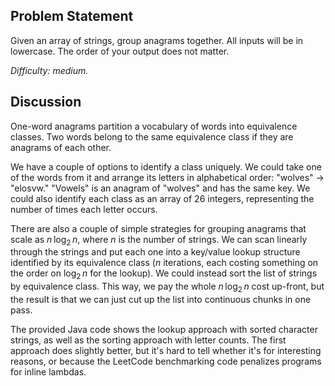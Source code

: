 Problem Statement
-----------------

Given an array of strings, group anagrams together. All inputs will be in
lowercase. The order of your output does not matter.

*Difficulty: medium.*

Discussion
----------

One-word anagrams partition a vocabulary of words into equivalence classes. Two
words belong to the same equivalence class if they are anagrams of each other.

We have a couple of options to identify a class uniquely. We could take one of
the words from it and arrange its letters in alphabetical order: "wolves" &rarr;
"elosvw." "Vowels" is an anagram of "wolves" and has the same key. We could also
identify each class as an array of 26 integers, representing the number of times
each letter occurs.

There are also a couple of simple strategies for grouping anagrams that scale as
*n*&thinsp;log<sub>2</sub>&thinsp;*n*, where *n* is the number of strings. We
can scan linearly through the strings and put each one into a key/value lookup
structure identified by its equivalence class (*n* iterations, each costing
something on the order on log<sub>2</sub>&thinsp;*n* for the lookup). We could
instead sort the list of strings by equivalence class. This way, we pay the
whole *n*&thinsp;log<sub>2</sub>&thinsp;*n* cost up-front, but the result is
that we can just cut up the list into continuous chunks in one pass.

The provided Java code shows the lookup approach with sorted character strings,
as well as the sorting approach with letter counts. The first approach does
slightly better, but it's hard to tell whether it's for interesting reasons, or
because the LeetCode benchmarking code penalizes programs for inline lambdas.
